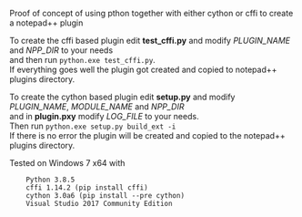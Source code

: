 
Proof of concept of using pthon together with either
cython or cffi to create a notepad++ plugin

To create the cffi based plugin edit __test_cffi.py__ and modify _PLUGIN_NAME_ and _NPP_DIR_ to your needs  
and then run `python.exe test_cffi.py`.  
If everything goes well the plugin got created and copied to notepad++ plugins directory.

To create the cython based plugin edit __setup.py__ and modify _PLUGIN_NAME_, _MODULE_NAME_ and _NPP_DIR_  
and in __plugin.pxy__ modify _LOG_FILE_ to your needs.  
Then run `python.exe setup.py build_ext -i`  
If there is no error the plugin will be created and copied to the notepad++ plugins directory.  

Tested on Windows 7 x64 with
~~~
    Python 3.8.5
    cffi 1.14.2 (pip install cffi)
    cython 3.0a6 (pip install --pre cython)
    Visual Studio 2017 Community Edition
~~~
